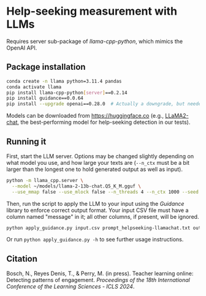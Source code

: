 # Help-seeking measurement with LLMs

Requires server sub-package of *llama-cpp-python*, which mimics the OpenAI API.

## Package installation

```bash
conda create -n llama python=3.11.4 pandas
conda activate llama
pip install llama-cpp-python[server]==0.2.14
pip install guidance==0.0.64
pip install --upgrade openai==0.28.0  # Actually a downgrade, but needed
```

Models can be downloaded from <https://huggingface.co> (e.g., [LLaMA2-chat](https://huggingface.co/TheBloke/Llama-2-13B-chat-GGUF), the best-performing model for help-seeking detection in our tests).

## Running it

First, start the LLM server. Options may be changed slightly depending on what model you use, and how large your texts are (`--n_ctx` must be a bit larger than the longest one to hold generated output as well as input).

```bash
python -m llama_cpp.server \
  --model ~/models/llama-2-13b-chat.Q5_K_M.gguf \
  --use_mmap false --use_mlock false --n_threads 4 --n_ctx 1000 --seed 1
```

Then, run the script to apply the LLM to your input using the *Guidance* library to enforce correct output format. Your input CSV file must have a column named "message" in it; all other columns, if present, will be ignored.

```bash
python apply_guidance.py input.csv prompt_helpseeking-llamachat.txt output.csv
```

Or run `python apply_guidance.py -h` to see further usage instructions.

## Citation

Bosch, N., Reyes Denis, T., & Perry, M. (in press). Teacher learning online: Detecting patterns of engagement. *Proceedings of the 18th International Conference of the Learning Sciences - ICLS 2024*.
